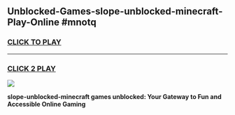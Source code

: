 
## Unblocked-Games-slope-unblocked-minecraft-Play-Online #mnotq
<h3>
<a href="https://news.freeplayer.one?title=slope-unblocked-minecraft&ref=3">CLICK TO PLAY</a></h3>
<hr>

<h3>
<a href="https://news.freeplayer.one?title=slope-unblocked-minecraft&ref=3">CLICK 2 PLAY</a>
  
</h3>

<a href="https://news.freeplayer.one?title=slope-unblocked-minecraft&ref=3"><img src="https://clearcache.store/games.png"></a>


**slope-unblocked-minecraft games unblocked: Your Gateway to Fun and Accessible Online Gaming**
